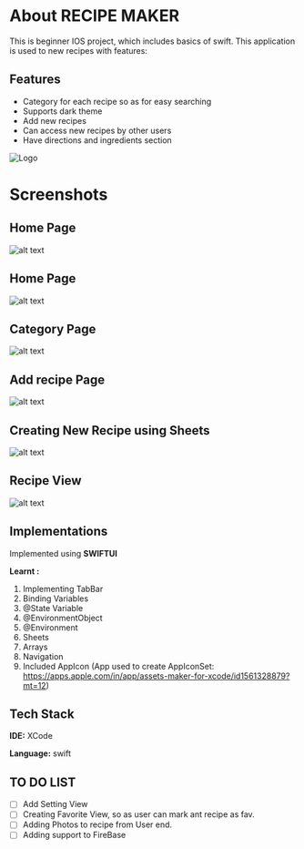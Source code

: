 
# About RECIPE MAKER 
This is beginner IOS project, which includes basics of swift.
This application is used to new recipes with features: 
## Features

- Category for each recipe so as for easy searching 
- Supports dark theme
- Add new recipes 
- Can access new recipes by other users
- Have directions and ingredients section


![Logo](https://github.com/shashwat-code/RecipeMaker/blob/main/recipeMaker/Assets.xcassets/AppIcon.appiconset/1024.png?raw=true)


# Screenshots

##
## Home Page
![alt text](https://github.com/shashwat-code/RecipeMaker/blob/main/Screenshots/Simulator%20Screen%20Shot%20-%20iPhone%2013%20Pro%20-%202022-01-08%20at%2022.13.16.png?raw=true)

##
## Home Page
![alt text](https://github.com/shashwat-code/RecipeMaker/blob/main/Screenshots/Simulator%20Screen%20Shot%20-%20iPhone%2013%20Pro%20-%202022-01-08%20at%2020.52.44.png?raw=true)

## 
## Category Page
![alt text](https://github.com/shashwat-code/RecipeMaker/blob/main/Screenshots/Simulator%20Screen%20Shot%20-%20iPhone%2013%20Pro%20-%202022-01-08%20at%2020.52.58.png?raw=true)

## 
## Add recipe Page
![alt text](https://github.com/shashwat-code/RecipeMaker/blob/main/Screenshots/Simulator%20Screen%20Shot%20-%20iPhone%2013%20Pro%20-%202022-01-08%20at%2020.53.02.png?raw=true)

##
## Creating New Recipe using Sheets
![alt text](https://github.com/shashwat-code/RecipeMaker/blob/main/Screenshots/Simulator%20Screen%20Shot%20-%20iPhone%2013%20Pro%20-%202022-01-08%20at%2020.53.10.png?raw=true)


##
## Recipe View
![alt text](https://github.com/shashwat-code/RecipeMaker/blob/main/Screenshots/Simulator%20Screen%20Shot%20-%20iPhone%2013%20Pro%20-%202022-01-08%20at%2020.53.30.png?raw=true)
## Implementations

Implemented using **SWIFTUI**

**Learnt :**
 1.  Implementing TabBar
 2.  Binding Variables
 3.  @State Variable
 4.  @EnvironmentObject
 5.  @Environment 
 6.  Sheets
 7.  Arrays
 8.  Navigation
 9.  Included AppIcon (App used to create AppIconSet: https://apps.apple.com/in/app/assets-maker-for-xcode/id1561328879?mt=12)

## Tech Stack

**IDE:** XCode

**Language:** swift




## TO DO LIST

 - [ ] Add Setting View
 - [ ] Creating Favorite View, so as user can mark ant recipe as fav.
 - [ ] Adding Photos to recipe from User end.
 - [ ] Adding support to FireBase
